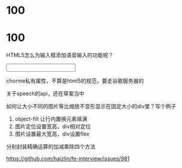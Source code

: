 # 100

# 100

HTML5怎么为输入框添加语音输入的功能呢？

<input type=”text” speech x-webkit-speech />

chorme私有属性，不算是html5的规范，要走谷歌服务器的

关于speech的api，还在草案当中

如何让大小不同的图片等比缩放不变形显示在固定大小的div里？写个例子

1. object-fill 让行内置换元素填满
2. 图片定位设置宽高，div相对定位
3. 图片设置最大宽高，div设置flex

分别封装精确运算的加减乘除四个方法

https://github.com/haizlin/fe-interview/issues/981